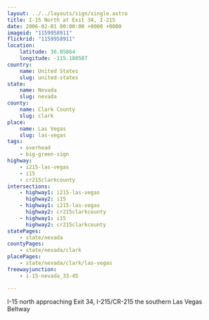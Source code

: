 ```yaml
---
layout: ../../layouts/sign/single.astro
title: I-15 North at Exit 34, I-215
date: 2006-02-01 00:00:00 +0000 +0000
imageid: "1159958911"
flickrid: "1159958911"
location:
    latitude: 36.05864
    longitude: -115.180587
country:
    name: United States
    slug: united-states
state:
    name: Nevada
    slug: nevada
county:
    name: Clark County
    slug: clark
place:
    name: Las Vegas
    slug: las-vegas
tags:
    - overhead
    - big-green-sign
highway:
    - i215-las-vegas
    - i15
    - cr215clarkcounty
intersections:
    - highway1: i215-las-vegas
      highway2: i15
    - highway1: i215-las-vegas
      highway2: cr215clarkcounty
    - highway1: i15
      highway2: cr215clarkcounty
statePages:
    - state/nevada
countyPages:
    - state/nevada/clark
placePages:
    - state/nevada/clark/las-vegas
freewayjunction:
    - i-15-nevada_33-45

---
```

I-15 north approaching Exit 34, I-215/CR-215 the southern Las Vegas Beltway